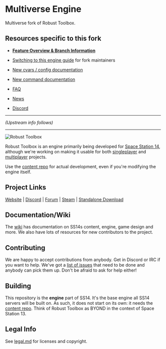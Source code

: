 # Multiverse Engine

Multiverse fork of Robust Toolbox.

## Resources specific to this fork

* **[Feature Overview & Branch Information](https://spacestationmultiverse.com/mv-engine/)**
* [Switching to this engine guide](https://spacestationmultiverse.com/how-to-switch-to-mv-engine/) for fork maintainers
* [New cvars / config documentation](https://spacestationmultiverse.com/mv-engine-cvars-ccvars/)
* [New command documentation](https://spacestationmultiverse.com/mv-engine-commands/)
* [FAQ](https://spacestationmultiverse.com/faq-on-mv-engine/)

* [News](https://spacestationmultiverse.com/travel-news/)
* [Discord](https://spacestationmultiverse.com/discord)

---

*(Upstream info follows)*

---

![Robust Toolbox](https://raw.githubusercontent.com/space-wizards/asset-dump/3dd3078e49e3a7e06709a6e0fc6e3223d8d44ca2/robust.png)

Robust Toolbox is an engine primarily being developed for [Space Station 14](https://github.com/space-wizards/space-station-14), although we're working on making it usable for both [singleplayer](https://github.com/space-wizards/RobustToolboxTemplateSingleplayer) and [multiplayer](https://github.com/space-wizards/RobustToolboxTemplate) projects.

Use the [content repo](https://github.com/space-wizards/space-station-14) for actual development, even if you're modifying the engine itself.

## Project Links

[Website](https://spacestation14.io/) | [Discord](https://discord.gg/t2jac3p) | [Forum](https://forum.spacestation14.io/) | [Steam](https://store.steampowered.com/app/1255460/Space_Station_14/) | [Standalone Download](https://spacestation14.io/about/nightlies/)

## Documentation/Wiki

The [wiki](https://docs.spacestation14.io/) has documentation on SS14s content, engine, game design and more. We also have lots of resources for new contributors to the project.

## Contributing

We are happy to accept contributions from anybody. Get in Discord or IRC if you want to help. We've got a [list of issues](https://github.com/space-wizards/RobustToolbox/issues) that need to be done and anybody can pick them up. Don't be afraid to ask for help either!

## Building

This repository is the **engine** part of SS14. It's the base engine all SS14 servers will be built on. As such, it does not start on its own: it needs the [content repo](https://github.com/space-wizards/space-station-14). Think of Robust Toolbox as BYOND in the context of Space Station 13.

## Legal Info

See [legal.md](https://github.com/space-wizards/RobustToolbox/blob/master/legal.md) for licenses and copyright.
